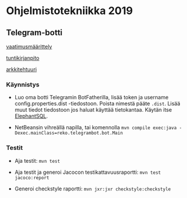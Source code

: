 # Ohjelmistotekniikka 2019

## Telegram-botti

[vaatimusmäärittely](./TelegramBot/docs/requirements.md)

[tuntikirjanpito](./TelegramBot/docs/hours.md)

[arkkitehtuuri](./TelegramBot/docs/architecture.md)

### Käynnistys

 - Luo oma botti Telegramin BotFatherilla, lisää token ja username config.properties.dist -tiedostoon. Poista nimestä pääte `.dist`. Lisää muut tiedot tiedostoon jos haluat käyttää tietokantaa. Käytän itse [ElephantSQL](https://www.elephantsql.com/).


 - NetBeansin vihreällä napilla, tai komennolla `mvn compile exec:java -Dexec.mainClass=reko.telegrambot.bot.Main`

### Testit

 - Aja testit: `mvn test`

 - Aja testit ja generoi Jacocon testikattavuusraportti: `mvn test jacoco:report`

 - Generoi checkstyle raportti: `mvn jxr:jxr checkstyle:checkstyle`

